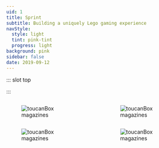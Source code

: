 ```yaml
---
uid: 1
title: Sprint
subtitle: Building a uniquely Lego gaming experience
navStyle:
  style: light
  tint: pink-tint
  progress: light
background: pink
sidebar: false
date: 2019-09-12
---
```


::: slot top

<Stage-ProjectStage :noise="true" ctaLabel="none" ctaUrl="https://www.ecosia.org"
description="Wesen is an experiment in turning customers into creators and building a digital product end-to-end. It enables anyone to customise a pendant necklace, which can be bespoke manufactured by a blend of traditional and modern techniques.">

  <template v-slot:visual-background>
    <figure class="full-screen">
      <Heros-ImageHero src="/images/als/moscow.jpg" alt="Ecosia mobile devices"/>
    </figure>
  </template>

</Stage-ProjectStage>

:::


<Content-ContextSection :box="true">

<template v-slot:main>

## Context

The rise of affordable 3D printers popularised the notion of mass customisation → . However, relatively high prices and lacklustre product creation experiences left its promises largely unrealised.

At that time I was working on customisable children’s toys at Makielab → . We enjoyed modest success, catching the attention of Disney who eventually bought the company. In this project I resolved to draw on some lessons learnt there.

Foremost, I wanted to explore the possibility of an unrestricted creation experience, able to generate infinite variations while being intuitive and fun to use. I also intended to fully automate and outsource the fulfillment process.

</template>

<template v-slot:side>

**Reading time**
12 minutes

**Team composition**
CTO, product designer, two full-stack developers

</template>

</Content-ContextSection>




<Content-FreeSection padding="is-large">

<div class="columns">
  <div class="column">
    <figure class="image is-4by5">
      <img class="lazyload" data-src="https://bulma.io/images/placeholders/480x600.png" alt="toucanBox magazines">
    </figure>
  </div>

  <div class="column">
    <figure class="image is-4by5">
      <img class="lazyload" data-src="https://bulma.io/images/placeholders/480x600.png" alt="toucanBox magazines">
    </figure>
  </div>
</div>


<div class="columns">
  <div class="column">
    <figure class="image is-16by9">
      <img class="lazyload" data-src="https://bulma.io/images/placeholders/640x360.png" alt="toucanBox magazines">
    </figure>
  </div>


  <div class="column">
    <figure class="image is-16by9">
      <img class="lazyload" data-src="https://bulma.io/images/placeholders/640x360.png" alt="toucanBox magazines">
    </figure>
  </div>
</div>

</Content-FreeSection>
